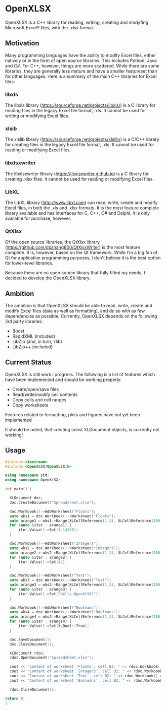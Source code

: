 # OpenXLSX
OpenXLSX is a C++ library for reading, writing, creating and modyfing Microsoft Excel® files, with the .xlsx format.

## Motivation
Many programming languages have the ability to modify Excel files, either natively or in the form of open source libraries. This includes Python, Java and C#. For C++, however, things are more scattered. While there are some libraries, they are generally less mature and have a smaller featureset than for other languages. Here is a summary of the main C++ libraries for Excel files:

### libxls
The libxls library (https://sourceforge.net/projects/libxls/) is a C library for reading files in the legacy Excel file format, .xls. It cannot be used for writing or modifying Excel files.

### xlsib
The xlslib library (https://sourceforge.net/projects/xlslib/) is a C/C++ library for creating files in the legacy Excel file format, .xls. It cannot be used for reading or modifying Excel files.

### libxlsxwriter
The libxlsxwriter library (https://libxlsxwriter.github.io) is a C library for creating .xlsx files. It cannot be used for reading or modifying Excel files.

### LibXL
The LibXL library (http://www.libxl.com) can read, write, create and modify Excel files, in both the .xls and .xlsx formats. It is the most feature complete library available and has interfaces for C, C++, C# and Delphi. It is only available for purchase, however.

### QtXlsx
Of the open source libraries, the QtXlsx library (https://github.com/dbzhang800/QtXlsxWriter) is the most feature complete. It is, however, based on the Qt framework. While I'm a big fan of Qt for application programming purposes, I don't believe it is the best option for lower-level libraries.

Because there are no open source library that fully fitted my needs, I decided to develop the OpenXLSX library.

## Ambition
The ambition is that OpenXLSX should be able to read, write, create and modify Excel files (data as well as formatting), and do so with as few dependencies as possible. Currently, OpenXLSX depends on the following 3rd party libraries:

 - Boost
 - RapidXML (included)
 - LibZip (and, in turn, zlib)
 - LibZip++ (included)
 
 ## Current Status
 OpenXLSX is still work i progress. The following is a list of features which have been implemented and should be working properly:
 
  - Create/open/save files
  - Read/write/modify cell contents
  - Copy cells and cell ranges
  - Copy worksheets
  
  Features related to formatting, plots and figures have not yet been implemented
  
  It should be noted, that creating const XLDocument objects, is currently not working!
  
  ## Usage
  
  ```cpp
  #include <iostream>
  #include <OpenXLSX/OpenXLSX.h>
  
  using namespace std;
  using namespace OpenXLSX;
  
  int main() {
  
    XLDocument doc;
    doc.CreateDocument("Spreadsheet.xlsx");

    doc.Workbook()->AddWorksheet("Floats");
    auto wks1 = doc.Workbook()->Worksheet("Floats");
    auto arange1 = wks1->Range(XLCellReference(1,1), XLCellReference(100,100));
    for (auto &iter : arange1) {
        iter.Value()->Set(3.14159);
    }

    doc.Workbook()->AddWorksheet("Integers");
    auto wks2 = doc.Workbook()->Worksheet("Integers");
    auto arange2 = wks2->Range(XLCellReference(1,1), XLCellReference(100,100));
    for (auto &iter : arange2) {
        iter.Value()->Set(42);
    }

    doc.Workbook()->AddWorksheet("Text");
    auto wks3 = doc.Workbook()->Worksheet("Text");
    auto arange3 = wks3->Range(XLCellReference(1,1), XLCellReference(100,100));
    for (auto &iter : arange3) {
        iter.Value()->Set("Hello OpenXLSX!");
    }

    doc.Workbook()->AddWorksheet("Booleans");
    auto wks4 = doc.Workbook()->Worksheet("Booleans");
    auto arange4 = wks4->Range(XLCellReference(1,1), XLCellReference(100,100));
    for (auto &iter : arange4) {
        iter.Value()->Set(XLBool::True);
    }

    doc.SaveDocument();
    doc.CloseDocument();

    XLDocument rdoc;
    rdoc.OpenDocument("Spreadsheet.xlsx");

    cout << "Content of worksheet 'Floats', cell B2: " << rdoc.Workbook()->Worksheet("Floats")->Cell("B2")->Value()->AsString() << endl;
    cout << "Content of worksheet 'Integers', cell B2: " << rdoc.Workbook()->Worksheet("Integers")->Cell("B2")->Value()->AsString() << endl;
    cout << "Content of worksheet 'Text', cell B2: " << rdoc.Workbook()->Worksheet("Text")->Cell("B2")->Value()->AsString() << endl;
    cout << "Content of worksheet 'Booleans', cell B2: " << rdoc.Workbook()->Worksheet("Booleans")->Cell("B2")->Value()->AsString() << endl;

    rdoc.CloseDocument();
  
  return 0;
  }
  ```  
